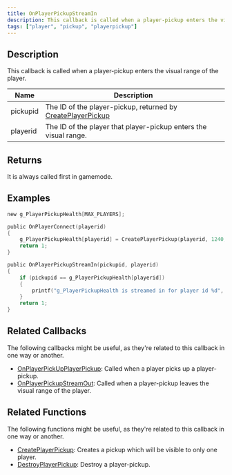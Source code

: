 ```yaml
---
title: OnPlayerPickupStreamIn
description: This callback is called when a player-pickup enters the visual range of the player.
tags: ["player", "pickup", "playerpickup"]
---
```


<VersionWarn version='omp v1.1.0.2612' />

## Description

This callback is called when a player-pickup enters the visual range of the player.

| Name     | Description                                                                                    |
|----------|------------------------------------------------------------------------------------------------|
| pickupid | The ID of the player-pickup, returned by [CreatePlayerPickup](../functions/CreatePlayerPickup) |
| playerid | The ID of the player that player-pickup enters the visual range.                               |

## Returns

It is always called first in gamemode.

## Examples

```c
new g_PlayerPickupHealth[MAX_PLAYERS];

public OnPlayerConnect(playerid)
{
    g_PlayerPickupHealth[playerid] = CreatePlayerPickup(playerid, 1240, 2, 2009.8474, 1218.0459, 10.8175);
    return 1;
}

public OnPlayerPickupStreamIn(pickupid, playerid)
{
    if (pickupid == g_PlayerPickupHealth[playerid])
    {
        printf("g_PlayerPickupHealth is streamed in for player id %d", playerid);
    }
    return 1;
}
```

## Related Callbacks

The following callbacks might be useful, as they're related to this callback in one way or another. 

- [OnPlayerPickUpPlayerPickup](OnPlayerPickUpPlayerPickup): Called when a player picks up a player-pickup.
- [OnPlayerPickupStreamOut](OnPlayerPickupStreamOut): Called when a player-pickup leaves the visual range of the player.

## Related Functions

The following functions might be useful, as they're related to this callback in one way or another. 

- [CreatePlayerPickup](../functions/CreatePlayerPickup): Creates a pickup which will be visible to only one player.
- [DestroyPlayerPickup](../functions/DestroyPlayerPickup): Destroy a player-pickup.
